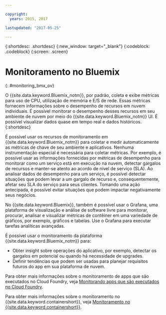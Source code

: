 ```yaml
---

copyright:
  years: 2015, 2017

lastupdated: "2017-05-25"

---
```



{:shortdesc: .shortdesc}
{:new_window: target="_blank"}
{:codeblock: .codeblock}
{:screen: .screen}


# Monitoramento no Bluemix
{: #monitoring_bmx_ov}

O {{site.data.keyword.Bluemix_notm}}, por padrão, coleta e exibe métricas para uso de CPU, utilização de memória e E/S de rede. Essas métricas fornecem informações sobre o desempenho de recursos em nuvem individuais. É possível monitorar o desempenho desses recursos em seu ambiente de nuvem por meio do {{site.data.keyword.Bluemix_notm}} UI. É possível visualizar dados quase em tempo real e dados históricos.
{:shortdesc}

É possível usar os recursos de monitoramento em {{site.data.keyword.Bluemix_notm}} para coletar e medir automaticamente as métricas de chave de seu ambiente e aplicativos. Nenhuma instrumentação especial é necessária para coletar métricas. Por exemplo, é possível usar as informações fornecidas por métricas de desempenho para monitorar como um serviço está em execução na nuvem, detectar gargalos de recursos e manter-se atento ao acordo de nível de serviço (SLA). Ao analisar dados de desempenho para um serviço, é possível detectar situações que podem levar a um gargalo de recurso e, consequentemente, afetar seu SLA do serviço para seus clientes. Tomando uma ação antecipada, é possível evitar situações que podem impactar negativamente seus negócios.  

No {{site.data.keyword.Bluemix}}, também é possível usar o Grafana, uma plataforma de visualização e análise de software livre para monitorar, procurar, analisar e visualizar métricas de contêiner em uma variedade de gráficos, por exemplo, gráficos e tabelas. Use o Grafana para executar tarefas analíticas avançadas. 

É possível usar o monitoramento da plataforma {{site.data.keyword.Bluemix_notm}} para:

* Obter insight sobre operações do aplicativo, por exemplo, detectar os gargalos em potencial ou quando há necessidade de upgrades.
* Definir tendências que podem ser usadas para planejar requisitos futuros do app em sua plataforma de nuvem.

Para obter mais informações sobre o monitoramento de apps que são executados no Cloud Foundry, veja [Monitorando apps que são executados no Cloud Foundry](cf/monitoring_cf_apps.html#monitoring_bluemix_apps).

Para obter mais informações sobre o monitoramento no {{site.data.keyword.containershort}}, veja [Monitoramento no {{site.data.keyword.containershort}}](containers/monitoring_containers_ov.html#monitoring_bmx_containers_ov).
